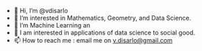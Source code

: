 - 👋 Hi, I’m @vdisarlo
- 👀 I’m interested in Mathematics, Geometry, and Data Science. 
- 🌱 I’m Machine Learning an  
- 💞️ I am interested in applications of data science to social good. 
- 📫 How to reach me : email me on v.disarlo@gmail.com 

<!---
vdisarlo/vdisarlo is a ✨ special ✨ repository because its `README.md` (this file) appears on your GitHub profile.
You can click the Preview link to take a look at your changes.
--->

